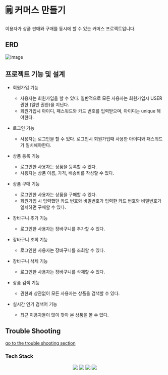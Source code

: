# 🗒 커머스 만들기

이용자가 상품 판매와 구매를 동시에 할 수 있는 커머스 프로젝트입니다.

## ERD 
![image](https://github.com/BBuSong/cms-project1/assets/129375053/1d4ad7dc-86d9-4e1c-a6a1-2d29622c71e8)

## 프로젝트 기능 및 설계
- 회원가입 기능
  - 사용자는 회원가입을 할 수 있다. 일반적으로 모든 사용자는 회원가입시 USER 권한 (일반 권한)을 지닌다.
  - 회원가입시 아이디, 패스워드와 카드 번호를 입력받으며, 아이디는 unique 해야한다.

- 로그인 기능
  - 사용자는 로그인을 할 수 있다. 로그인시 회원가입때 사용한 아이디와 패스워드가 일치해야한다.
 

- 상품 등록 기능 
  - 로그인한 사용자는 상품을 등록할 수 있다.
  - 사용자는 상품 이름, 가격, 배송비를 작성할 수 있다.

- 상품 구매 기능
  - 로그인한 사용자는 상품을 구매할 수 있다. 
  - 회원가입 시 입력했던 카드 번호와 비밀번호가 입력한 카드 번호와 비밀번호가 일치하면 구매할 수 있다.

- 장바구니 추가 기능
  - 로그인한 사용자는 장바구니를 추가할 수 있다.

- 장바구니 조회 기능
  - 로그인한 사용자는 장바구니를 조회할 수 있다.

- 장바구니 삭제 기능
  - 로그인한 사용자는 장바구니를 삭제할 수 있다.
 
- 상품 검색 기능
  - 권한과 상관없이 모든 사용자는 상품을 검색할 수 있다.

- 실시간 인기 검색어 기능
  - 최근 이용자들이 많이 찾아 본 상품을 볼 수 있다.


## Trouble Shooting
[go to the trouble shooting section](doc/TROUBLE_SHOOTING.md)

### Tech Stack
<div align=center> 
  <img src="https://img.shields.io/badge/java-007396?style=for-the-badge&logo=java&logoColor=white"> 
  <img src="https://img.shields.io/badge/spring-6DB33F?style=for-the-badge&logo=spring&logoColor=white"> 
  <img src="https://img.shields.io/badge/mysql-4479A1?style=for-the-badge&logo=mysql&logoColor=white"> 
  <img src="https://img.shields.io/badge/git-F05032?style=for-the-badge&logo=git&logoColor=white">
</div>
